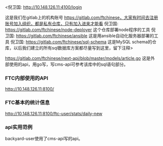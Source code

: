 <倪卫国:
http://10.148.126.11:4100/login

这是我们在gitlab上的机构账号 https://gitlab.com/ftchinese，大家有时间去注册账号加入组织，都是私有仓库，只有加入进来才能看
倪卫国:
https://gitlab.com/ftchinese/node-deployer 这个仓库部署node程序的工具
倪卫国:
https://gitlab.com/ftchinese/ansible 这是用ansible自动化服务器部署的工具
倪卫国:
https://gitlab.com/ftchinese/sql-schema 这是MySQL schema的仓库，以后我们建立的所有sql数据库方案都尽量写到这里，留下注释>

https://gitlab.com/ftchinese/next-api/blob/master/models/article.go 这是外部使用的api，用go写，写cms-api可参考该库中的sql语句部分。

### FTC内部使用的API
http://10.148.126.11:8100/

### FTC基本的统计信息
<http://10.148.126.11:8100/ftc-user/stats/daily-new>

### api实用范例
backyard-user使用了cms-api写的api。

